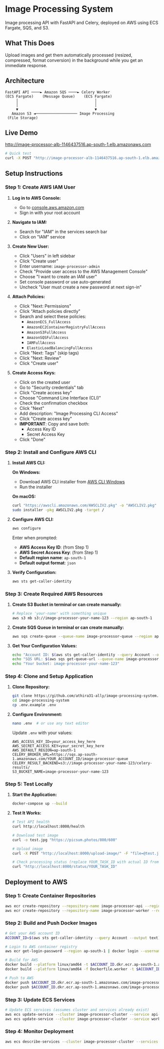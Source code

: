 # Image Processing System

Image processing API with FastAPI and Celery, deployed on AWS using ECS Fargate, SQS, and S3.

## What This Does

Upload images and get them automatically processed (resized, compressed, format conversion) in the background while you get an immediate response.

## Architecture

```
FastAPI API ────► Amazon SQS ────► Celery Worker
(ECS Fargate)    (Message Queue)    (ECS Fargate)
     │                                   │
     │                                   │
     ▼                                   ▼
   Amazon S3 ◄─────────────────── Image Processing
 (File Storage)
```

## Live Demo

http://image-processor-alb-1146437516.ap-south-1.elb.amazonaws.com

```bash
# Quick test
curl -X POST "http://image-processor-alb-1146437516.ap-south-1.elb.amazonaws.com/upload-image/" -F "file=@your-image.jpg"
```

## Setup Instructions



### Step 1: Create AWS IAM User 

1. **Log in to AWS Console:**
   - Go to [console.aws.amazon.com](https://console.aws.amazon.com)
   - Sign in with your root account

2. **Navigate to IAM:**
   - Search for "IAM" in the services search bar
   - Click on "IAM" service

3. **Create New User:**
   - Click "Users" in left sidebar
   - Click "Create user"
   - Enter username: `image-processor-admin`
   - Check "Provide user access to the AWS Management Console"
   - Choose "I want to create an IAM user"
   - Set console password or use auto-generated
   - Uncheck "User must create a new password at next sign-in"

4. **Attach Policies:**
   - Click "Next: Permissions"
   - Click "Attach policies directly"
   - Search and select these policies:
     - `AmazonECS_FullAccess`
     - `AmazonEC2ContainerRegistryFullAccess`
     - `AmazonS3FullAccess`
     - `AmazonSQSFullAccess`
     - `IAMFullAccess`
     - `ElasticLoadBalancingFullAccess`
   - Click "Next: Tags" (skip tags)
   - Click "Next: Review"
   - Click "Create user"

5. **Create Access Keys:**
   - Click on the created user
   - Go to "Security credentials" tab
   - Click "Create access key"
   - Choose "Command Line Interface (CLI)"
   - Check the confirmation checkbox
   - Click "Next"
   - Add description: "Image Processing CLI Access"
   - Click "Create access key"
   - **IMPORTANT**: Copy and save both:
     - Access Key ID
     - Secret Access Key
   - Click "Done"

### Step 2: Install and Configure AWS CLI

1. **Install AWS CLI:**

   **On Windows:**
   - Download AWS CLI installer from [AWS CLI Windows](https://awscli.amazonaws.com/AWSCLIV2.msi)
   - Run the installer

   **On macOS:**
   ```bash
   curl "https://awscli.amazonaws.com/AWSCLIV2.pkg" -o "AWSCLIV2.pkg"
   sudo installer -pkg AWSCLIV2.pkg -target /
   ```

   

2. **Configure AWS CLI:**
   ```bash
   aws configure
   ```
   Enter when prompted:
   - **AWS Access Key ID**: (from Step 1)
   - **AWS Secret Access Key**: (from Step 1)
   - **Default region name**: `ap-south-1`
   - **Default output format**: `json`

3. **Verify Configuration:**
   ```bash
   aws sts get-caller-identity
   ```

### Step 3: Create Required AWS Resources

1. **Create S3 Bucket in terminal or can create manually:**
   ```bash
   # Replace 'your-name' with something unique
   aws s3 mb s3://image-processor-your-name-123 --region ap-south-1
   ```

2. **Create SQS Queue in terminal or can create manually:**
   ```bash
   aws sqs create-queue --queue-name image-processor-queue --region ap-south-1
   ```

3. **Get Your Configuration Values:**
   ```bash
   echo "Account ID: $(aws sts get-caller-identity --query Account --output text)"
   echo "SQS URL: $(aws sqs get-queue-url --queue-name image-processor-queue --region ap-south-1 --query QueueUrl --output text)"
   echo "Your bucket: image-processor-your-name-123"
   ```

### Step 4: Clone and Setup Application

1. **Clone Repository:**
   ```bash
   git clone https://github.com/athira31-ally/image-processing-system.git
   cd image-processing-system
   cp .env.example .env
   ```

2. **Configure Environment:**
   ```bash
   nano .env  # or use any text editor
   ```

   Update `.env` with your values:
   ```env
   AWS_ACCESS_KEY_ID=your_access_key_here
   AWS_SECRET_ACCESS_KEY=your_secret_key_here
   AWS_DEFAULT_REGION=ap-south-1
   CELERY_BROKER_URL=https://sqs.ap-south-1.amazonaws.com/YOUR_ACCOUNT_ID/image-processor-queue
   CELERY_RESULT_BACKEND=s3://image-processor-your-name-123/celery-results/
   S3_BUCKET_NAME=image-processor-your-name-123
   ```

### Step 5: Test Locally

1. **Start the Application:**
   ```bash
   docker-compose up --build
   ```

2. **Test It Works:**
   ```bash
   # Test API health
   curl http://localhost:8000/health
   
   # Download test image
   curl -o test.jpg "https://picsum.photos/800/600"
   
   # Upload image
   curl -X POST "http://localhost:8000/upload-image/" -F "file=@test.jpg"
   
   # Check processing status (replace YOUR_TASK_ID with actual ID from response)
   curl "http://localhost:8000/status/YOUR_TASK_ID"
   ```

## Deployment to AWS

### Step 1: Create Container Repositories

```bash
aws ecr create-repository --repository-name image-processor-api --region ap-south-1
aws ecr create-repository --repository-name image-processor-worker --region ap-south-1
```

### Step 2: Build and Push Docker Images

```bash
# Get your AWS account ID
ACCOUNT_ID=$(aws sts get-caller-identity --query Account --output text)

# Login to AWS container registry
aws ecr get-login-password --region ap-south-1 | docker login --username AWS --password-stdin $ACCOUNT_ID.dkr.ecr.ap-south-1.amazonaws.com

# Build for AWS
docker build --platform linux/amd64 -t $ACCOUNT_ID.dkr.ecr.ap-south-1.amazonaws.com/image-processor-api:latest .
docker build --platform linux/amd64 -f Dockerfile.worker -t $ACCOUNT_ID.dkr.ecr.ap-south-1.amazonaws.com/image-processor-worker:latest .

# Push to AWS
docker push $ACCOUNT_ID.dkr.ecr.ap-south-1.amazonaws.com/image-processor-api:latest
docker push $ACCOUNT_ID.dkr.ecr.ap-south-1.amazonaws.com/image-processor-worker:latest
```

### Step 3: Update ECS Services

```bash
# Update ECS services (assumes cluster and services already exist)
aws ecs update-service --cluster image-processor-cluster --service api-service --force-new-deployment
aws ecs update-service --cluster image-processor-cluster --service worker-service --force-new-deployment
```

### Step 4: Monitor Deployment

```bash
aws ecs describe-services --cluster image-processor-cluster --services api-service worker-service --query 'services[*].[serviceName,runningCount,desiredCount]' --output table
```






